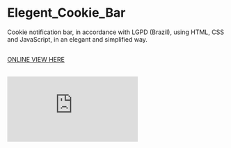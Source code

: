 # Elegent_Cookie_Bar
 Cookie notification bar, in accordance with LGPD (Brazil), using HTML, CSS and JavaScript, in an elegant and simplified way.
##
<a href="https://reinaldonunes.github.io/Elegant_Cookie_Bar/" target="_blank">ONLINE VIEW HERE</a>
 <br /><br />
 <iframe src="https://reinaldonunes.github.io/Elegant_Cookie_Bar/" frameborder="no"></iframe>
